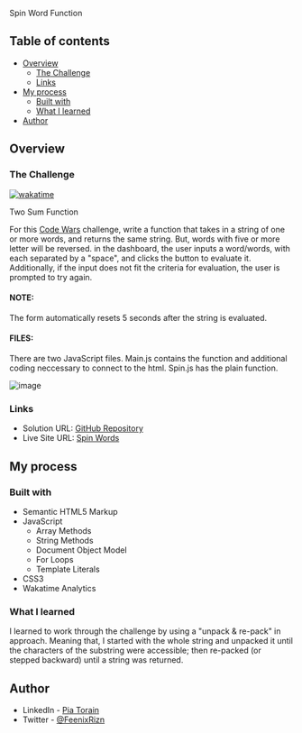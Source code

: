 Spin Word Function

## Table of contents

- [Overview](#overview)
  - [The Challenge](#the-challenge)
  - [Links](#links)
- [My process](#my-process)
  - [Built with](#built-with)
  - [What I learned](#what-i-learned)
- [Author](#author)

## Overview

### The Challenge

[![wakatime](https://wakatime.com/badge/github/Pia007/SpinWords.svg)](https://wakatime.com/badge/github/Pia007/SpinWords)

Two Sum Function

For this [Code Wars](https://www.codewars.com/kata/5264d2b162488dc400000001/train/javascript) challenge, write a function that takes in a string of one or more words, and returns the same string. But, words with five or more letter will be reversed. in the dashboard, the user inputs a word/words, with each separated by a "space", and clicks the button to evaluate it. Additionally, if the input does not fit the criteria for evaluation, the user is prompted to try again. 

#### NOTE: 
The form automatically resets 5 seconds after the string is evaluated.

#### FILES: 
There are two JavaScript files. Main.js contains the function and additional coding neccessary to connect to the html. Spin.js has the plain function.

![image](https://user-images.githubusercontent.com/66088725/133870496-2b21bc5b-2eca-40be-941e-82682b2d87ca.png)



### Links

- Solution URL: [GitHub Repository](https://github.com/Pia007/SpinWords)
- Live Site URL: [Spin Words](https://pia007.github.io/SpinWords/)

## My process

### Built with

- Semantic HTML5 Markup
- JavaScript
  - Array Methods
  - String Methods
  - Document Object Model
  - For Loops
  - Template Literals
- CSS3
- Wakatime Analytics


### What I learned

I learned to work through the challenge by using a "unpack & re-pack" in approach.  Meaning that, I started with the whole string and unpacked it until the characters of the substring were accessible; then re-packed (or stepped backward) until a string was returned.


## Author

- LinkedIn - [Pia Torain](https://www.linkedin.com/in/pia-torain-dev)
- Twitter - [@FeenixRizn](https://www.twitter.com/)
